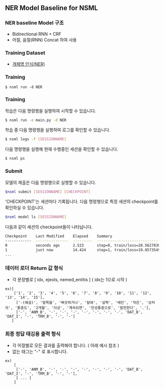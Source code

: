 ## NER Model Baseline for NSML

### NER baseline Model 구조
* Bidirectional RNN + CRF
* 어절, 음절(RNN) Concat 하여 사용

### Training Dataset

- [개체명 인식(NER)](http://air.changwon.ac.kr/?page_id=10)

### Training
```
$ nsml run -d NER

```

### Training

학습은 다음 명령행을 실행하여 시작할 수 있습니다.
```bash
$ nsml run -e main.py -d NER
```

학습 중 다음 명령행을 실행하여 로그를 확인할 수 있습니다.
```bash
$ nsml logs -f [SESSIONNAME]
```

다음 명령행을 실행해 현재 수행중인 세션을 확인할 수 있습니다.
```bash
$ nsml ps
```

### Submit

모델의 제출은 다음 명령행으로 실행할 수 있습니다.
```bash
$nsml submit [SESSIONNAME] [CHECKPOINT]
```
'CHECKPOINT'는 세션마다 기록됩니다.
다음 명령행으로 특정 세션의 checkpoint를 확인하실 수 있습니다.

```bash
$nsml model ls [SESSIONNAME]
```
다음과 같이 세션의 checkpoint들이 나타납니다.

```bash
Checkpoint    Last Modified    Elapsed    Summary                               Size
------------  ---------------  ---------  ------------------------------------  --------
0             seconds ago      2.523      step=0, train/loss=28.56278305053711  66.7 MB
1             just now         14.424     step=1, train/loss=19.05735492706299  66.84 MB
...
```

### 데이터 로더 Return 값 형식
* 각 문장별로 [ idx, ejeols, nemed_entitis ] ( idx는 1으로 시작 )
```
ex)[
    ['1', '2', '3', '4', '5', '6', '7', '8', '9', '10', '11', '12', '13', '14', '15'],
     ['-(해설)', '발목을', '삐끗하거나', '칼에', '살짝', '베인', '작은', '상처의', '통증도', '2개월', '이상', '계속되면', '만성통증으로', '발전한다', '.'],
     ['-', 'ANM_B', '-', '-', '-', '-', '-', '-', '-', 'DAT_B', 'DAT_I', '-', 'TRM_B', '-', '-']
   ]
```

### 최종 정답 태깅용 출력 형식
* 각 어절별로 모든 결과를 출력해야 합니다. ( 아래 예시 참조 )
* 없는 태그는 "-" 로 표시합니다.
```
ex)
    [
     ['-', 'ANM_B', '-', '-', '-', '-', '-', '-', '-', 'DAT_B', 'DAT_I', '-', 'TRM_B', '-', '-'],
     [ ... ]
    ]
```
